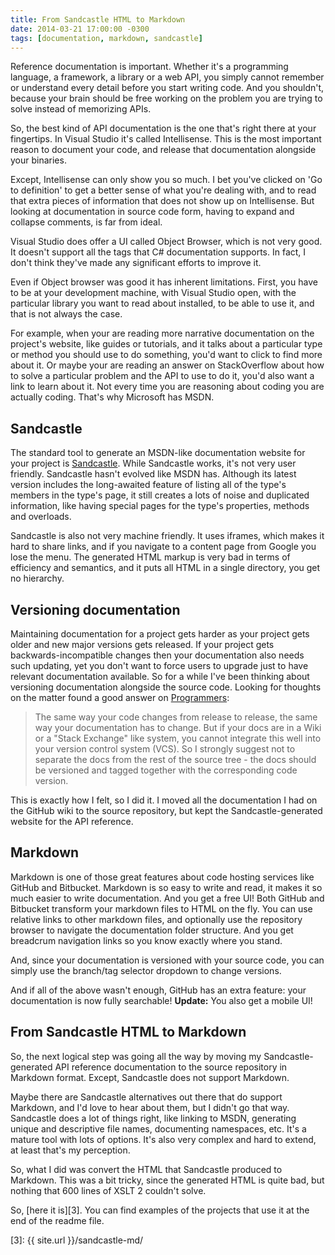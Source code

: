 ```yaml
---
title: From Sandcastle HTML to Markdown
date: 2014-03-21 17:00:00 -0300
tags: [documentation, markdown, sandcastle]
---
```


Reference documentation is important. Whether it's a programming language, a framework, a library or a web API, you simply cannot remember or understand every detail before you start writing code. And you shouldn't, because your brain should be free working on the problem you are trying to solve instead of memorizing APIs.

So, the best kind of API documentation is the one that's right there at your fingertips. In Visual Studio it's called Intellisense. This is the most important reason to document your code, and release that documentation alongside your binaries.

Except, Intellisense can only show you so much. I bet you've clicked on 'Go to definition' to get a better sense of what you're dealing with, and to read that extra pieces of information that does not show up on Intellisense. But looking at documentation in source code form, having to expand and collapse comments, is far from ideal.

Visual Studio does offer a UI called Object Browser, which is not very good. It doesn't support all the tags that C# documentation supports. In fact, I don't think they've made any significant efforts to improve it.

Even if Object browser was good it has inherent limitations. First, you have to be at your development machine, with Visual Studio open, with the particular library you want to read about installed, to be able to use it, and that is not always the case.

For example, when your are reading more narrative documentation on the project's website, like guides or tutorials, and it talks about a particular type or method you should use to do something, you'd want to click to find more about it. Or maybe your are reading an answer on StackOverflow about how to solve a particular problem and the API to use to do it, you'd also want a link to learn about it. Not every time you are reasoning about coding you are actually coding. That's why Microsoft has MSDN.

Sandcastle
----------
The standard tool to generate an MSDN-like documentation website for your project is [Sandcastle][1]. While Sandcastle works, it's not very user friendly. Sandcastle hasn't evolved like MSDN has. Although its latest version includes the long-awaited feature of listing all of the type's members in the type's page, it still creates a lots of noise and duplicated information, like having special pages for the type's properties, methods and overloads.

Sandcastle is also not very machine friendly. It uses iframes, which makes it hard to share links, and if you navigate to a content page from Google you lose the menu. The generated HTML markup is very bad in terms of efficiency and semantics, and it puts all HTML in a single directory, you get no hierarchy.

Versioning documentation
------------------------
Maintaining documentation for a project gets harder as your project gets older and new major versions gets released. If your project gets backwards-incompatible changes then your documentation also needs such updating, yet you don't want to force users to upgrade just to have relevant documentation available. So for a while I've been thinking about versioning documentation alongside the source code. Looking for thoughts on the matter found a good answer on [Programmers][2]:

> The same way your code changes from release to release, the same way your documentation has to change. But if your docs are in a Wiki or a "Stack Exchange" like system, you cannot integrate this well into your version control system (VCS). So I strongly suggest not to separate the docs from the rest of the source tree - the docs should be versioned and tagged together with the corresponding code version.

This is exactly how I felt, so I did it. I moved all the documentation I had on the GitHub wiki to the source repository, but kept the Sandcastle-generated website for the API reference.

Markdown
--------
Markdown is one of those great features about code hosting services like GitHub and Bitbucket. Markdown is so easy to write and read, it makes it so much easier to write documentation. And you get a free UI! Both GitHub and Bitbucket transform your markdown files to HTML on the fly. You can use relative links to other markdown files, and optionally use the repository browser to navigate the documentation folder structure. And you get breadcrum navigation links so you know exactly where you stand.

And, since your documentation is versioned with your source code, you can simply use the branch/tag selector dropdown to change versions.

And if all of the above wasn't enough, GitHub has an extra feature: your documentation is now fully searchable! <span class="update"><strong>Update:</strong> You also get a mobile UI!</span>

From Sandcastle HTML to Markdown
--------------------------------
So, the next logical step was going all the way by moving my Sandcastle-generated API reference documentation to the source repository in Markdown format. Except, Sandcastle does not support Markdown.

Maybe there are Sandcastle alternatives out there that do support Markdown, and I'd love to hear about them, but I didn't go that way. Sandcastle does a lot of things right, like linking to MSDN, generating unique and descriptive file names, documenting namespaces, etc. It's a mature tool with lots of options. It's also very complex and hard to extend, at least that's my perception.

So, what I did was convert the HTML that Sandcastle produced to Markdown. This was a bit tricky, since the generated HTML is quite bad, but nothing that 600 lines of XSLT 2 couldn't solve.

So, [here it is][3]. You can find examples of the projects that use it at the end of the readme file.

[1]: https://shfb.codeplex.com/
[2]: http://programmers.stackexchange.com/a/231658/3552
[3]: {{ site.url }}/sandcastle-md/